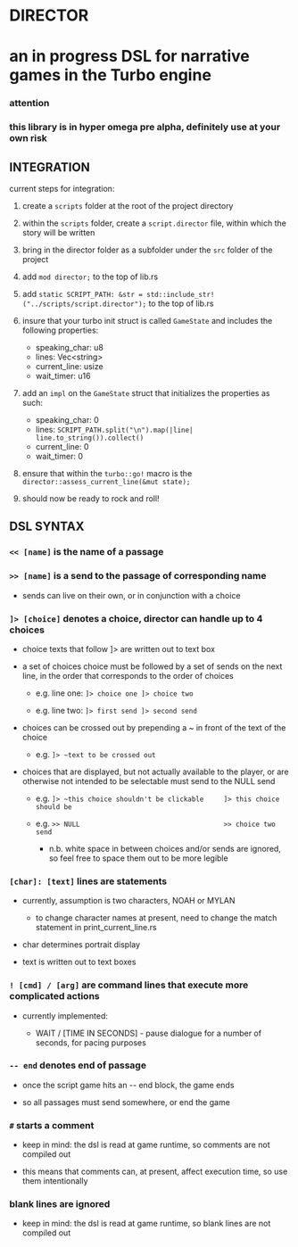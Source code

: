 # DIRECTOR
# an in progress DSL for narrative games in the Turbo engine
### attention
### this library is in hyper omega pre alpha, definitely use at your own risk

## INTEGRATION

current steps for integration:

1. create a `scripts` folder at the root of the project directory

2. within the `scripts` folder, create a `script.director` file, within which the story will be written

3. bring in the director folder as a subfolder under the `src` folder of the project

4. add `mod director;` to the top of lib.rs

5. add `static SCRIPT_PATH: &str = std::include_str!("../scripts/script.director");` to the top of lib.rs

6. insure that your turbo init struct is called `GameState` and includes the following properties:
	- speaking_char: u8
	- lines: Vec\<string\>
	- current_line: usize
	- wait_timer: u16

7. add an `impl` on the `GameState` struct that initializes the properties as such:
	- speaking_char: 0
	- lines: `SCRIPT_PATH.split("\n").map(|line| line.to_string()).collect()`
	- current_line: 0
	- wait_timer: 0

8. ensure that within the `turbo::go!` macro is the `director::assess_current_line(&mut state);`

9. should now be ready to rock and roll!

## DSL SYNTAX

### `<< [name]` is the name of a passage

### `>> [name]` is a send to the passage of corresponding name

- sends can live on their own, or in conjunction with a choice

### `]> [choice]` denotes a choice, director can handle up to 4 choices

- choice texts that follow ]> are written out to text box

- a set of choices choice must be followed by a set of sends on the next line, in the order that corresponds to the order of choices

	- e.g. line one: `]> choice one ]> choice two`

	- e.g. line two: `]> first send ]> second send`

- choices can be crossed out by prepending a ~ in front of the text of the choice

	- e.g. `]> ~text to be crossed out`

- choices that are displayed, but not actually available to the player, or are otherwise not intended to be selectable must send to the NULL send

	- e.g. `]> ~this choice shouldn't be clickable     ]> this choice should be`

	- e.g. `>> NULL                                    >> choice two send`
		- n.b. white space in between choices and/or sends are ignored, so feel free to space them out to be more legible

### `[char]: [text]` lines are statements

- currently, assumption is two characters, NOAH or MYLAN

	- to change character names at present, need to change the match statement in print_current_line.rs

- char determines portrait display

- text is written out to text boxes

### `! [cmd] / [arg]` are command lines that execute more complicated actions

- currently implemented:

	- WAIT / [TIME IN SECONDS] - pause dialogue for a number of seconds, for pacing purposes

### `-- end` denotes end of passage

- once the script game hits an -- end block, the game ends

- so all passages must send somewhere, or end the game

### `#` starts a comment

- keep in mind: the dsl is read at game runtime, so comments are not compiled out

- this means that comments can, at present, affect execution time, so use them intentionally

### blank lines are ignored

- keep in mind: the dsl is read at game runtime, so blank lines are not compiled out

